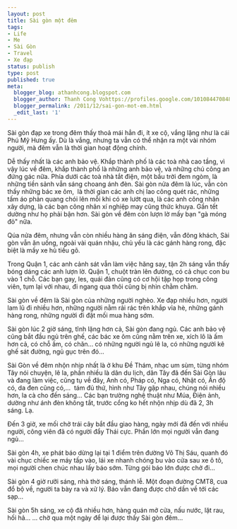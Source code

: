 ```yaml
---
layout: post
title: Sài gòn một đêm
tags:
- Life
- Me
- Sài Gòn
- Travel
- Xe đạp
status: publish
type: post
published: true
meta:
  blogger_blog: athanhcong.blogspot.com
  blogger_author: Thanh Cong Vohttps://profiles.google.com/101084470848901147240noreply@blogger.com
  blogger_permalink: /2011/12/sai-gon-mot-em.html
  _edit_last: '1'
---
```

Sài gòn đạp xe trong đêm thấy thoả mái hẳn đi, ít xe cộ, vắng lặng như là cái Phú Mỹ Hưng ấy.
Dù là vắng, nhưng ta vẫn có thể nhận ra một vài nhóm người, mà đêm vẫn là thời gian hoạt động chính.

Dễ thấy nhất là các anh bảo vệ. Khắp thành phố là các toà nhà cao tầng, vì vậy lúc về đêm, khắp thành phố là những anh bảo vệ, và những chú công an đứng gác nữa. Phía dưới các toà nhà tắt điện, một bầu trời đem ngòm, là những tiền sảnh vẫn sáng choang ánh đèn. Sài gòn nửa đêm là lúc, vẫn còn thấy những bác xe ôm,  là thời gian các anh chị lao công quét rác, những tấm áo phản quang chói lên mỗi khi có xe lướt qua, là các anh công nhân xây dựng, là các bạn công nhân xí nghiệp may cũng thức khuya. Gần tết dường như họ phải bận hơn. Sài gòn về đêm còn lượn lờ mấy bạn "gà móng đỏ" nữa.

Qúa nửa đêm, nhưng vẫn còn nhiều hàng ăn sáng điện, vẫn đông khách, Sài gòn vẫn ăn uống, ngoài vài quán nhậu, chủ yếu là các gánh hàng rong, đặc biệt là mấy xe hủ tiếu gõ.

Trong Quận 1, các anh cảnh sát vẫn làm việc hăng say, tận 2h sáng vẫn thấy bóng dáng các anh lượn lờ.
Quận 1, chuột tràn lên đường, có cả chục con bu vào 1 chỗ.
Các bạn gay, les, quái đản cũng có cơ hội tập họp trong công viên, tụm lại với nhau, đi ngang qua thôi cũng bị nhìn chằm chằm.

Sài gòn về đêm là Sài gòn của những người nghèo.
Xe đạp nhiều hơn, người lam lũ đi nhiều hơn, những người nằm rải rác trên khắp vỉa hè, những gánh hàng rong, những người đi đặt mối mua hàng sớm.

Sài gòn lúc 2 giờ sáng, tĩnh lặng hơn cả, Sài gòn đang ngủ. Các anh bảo vệ cũng bắt đầu ngủ trên ghế, các bác xe ôm cũng nằm trên xe, xích lô là ấm hơn cả, có chỗ ấm, có chăn... có những người ngủ lê la, có những người kê ghế sát đường, ngủ gục trên đó...

Sài Gòn về đêm nhộn nhịp nhất là ở khu Đề Thám, nhạc um sùm, từng nhóm Tây nói chuyện, lê la, phần nhiều là dân du lịch, dân Tây đã đến Sài Gòn lâu và đang làm việc, cũng tụ về đây, Anh có, Pháp có, Nga có, Nhật có, Ấn độ có, da đen cũng có,...  tám đủ thứ, hình như Tây gặp nhau, chúng nói nhiều hơn, la cà cho đến sáng...
Các bạn trường nghệ thuật như Múa, Điện ảnh, dường như ánh đèn không tắt, trước cổng ko hết nhộn nhịp dù đã 2, 3h sáng. Lạ.

Đến 3 giờ, xe mối chở trái cây bắt đầu giao hàng, ngày mới đã đến với nhiều người, công viên đã có người đẩy Thái cực. Phần lớn mọi người vẫn đang ngủ...

Sài gòn 4h, xe phát báo dừng lại tại 1 điểm trên đường Võ Thị Sáu, quanh đó vài chục chiếc xe máy tấp vào, lái xe nhanh chóng bu vào cửa sau xe ô tô, mọi người chen chúc nhau lấy báo sớm. Từng gói báo lớn được chở đi...

Sài gòn 4 giờ rưỡi sáng, nhà thờ sáng, thánh lễ.
Một đoạn đường CMT8, cua đổ bộ về, người ta bày ra và xử lý.
Báo vẫn đang được chở dần về tới các sạp...

Sài gòn 5h sáng, xe cộ đã nhiều hơn, hàng quán mở cửa, nấu nước, lặt rau, hối hả...
... chờ qua một ngày để lại được thấy Sài gòn đêm...
